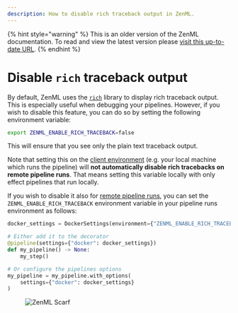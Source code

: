 ```yaml
---
description: How to disable rich traceback output in ZenML.
---
```


{% hint style="warning" %}
This is an older version of the ZenML documentation. To read and view the latest version please [visit this up-to-date URL](https://docs.zenml.io).
{% endhint %}


# Disable `rich` traceback output

By default, ZenML uses the [`rich`](https://rich.readthedocs.io/en/stable/traceback.html) library to display rich traceback output. This is especially useful when debugging your pipelines. However, if you wish to disable this feature, you can do so by setting the following environment variable:

```bash
export ZENML_ENABLE_RICH_TRACEBACK=false
```

This will ensure that you see only the plain text traceback output.

Note that setting this on the [client environment](../configure-python-environments/README.md#client-environment-or-the-runner-environment) (e.g. your local machine which runs the pipeline) will **not automatically disable rich tracebacks on remote pipeline runs**. That means setting this variable locally with only effect pipelines that run locally.

If you wish to disable it also for [remote pipeline runs](../../user-guide/production-guide/cloud-orchestration.md), you can set the `ZENML_ENABLE_RICH_TRACEBACK` environment variable in your pipeline runs environment as follows:

```python
docker_settings = DockerSettings(environment={"ZENML_ENABLE_RICH_TRACEBACK": "false"})

# Either add it to the decorator
@pipeline(settings={"docker": docker_settings})
def my_pipeline() -> None:
    my_step()

# Or configure the pipelines options
my_pipeline = my_pipeline.with_options(
    settings={"docker": docker_settings}
)
```

<!-- For scarf -->
<figure><img alt="ZenML Scarf" referrerpolicy="no-referrer-when-downgrade" src="https://static.scarf.sh/a.png?x-pxid=f0b4f458-0a54-4fcd-aa95-d5ee424815bc" /></figure>


